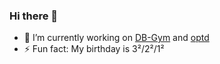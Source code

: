 ### Hi there 👋
- 🔭 I’m currently working on [DB-Gym](https://www.cidrdb.org/cidr2023/papers/p27-lim.pdf) and [optd](https://github.com/cmu-db/optd)
- ⚡ Fun fact: My birthday is 3²/2²/1²
  
<!--
**wangpatrick57/wangpatrick57** is a ✨ _special_ ✨ repository because its `README.md` (this file) appears on your GitHub profile.

Here are some ideas to get you started:

- 🌱 I’m currently learning ...
- 👯 I’m looking to collaborate on ...
- 🤔 I’m looking for help with ...

- 😄 Pronouns: ...
-->
